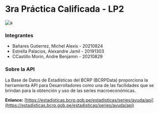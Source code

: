 # 3ra Práctica Calificada - LP2

![a](https://i.ibb.co/HhKvWHS/0191c9cc-f463-4c49-8381-ed5d89221db4.jpg)

### Integrantes
- Bañares Gutierrez, Michel Alexis - 20210824
- Estrella Palacios, Alexandre Jamil - 20191303
- CCastillo Morin, Andre Benjamin - 20210829

### Sobre la API
La Base de Datos de Estadísticas del BCRP (BCRPData) proporciona la herramienta API para Desarrolladores como una de las facilidades que
se brindan para la obtención y uso de las series macroeconómicas.

**Enlance:** [https://estadisticas.bcrp.gob.pe/estadisticas/series/ayuda/api](https://estadisticas.bcrp.gob.pe/estadisticas/series/ayuda/api)
